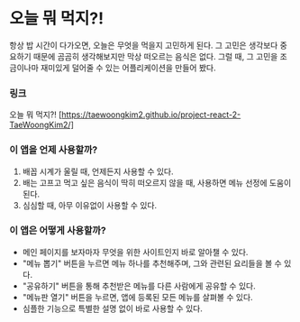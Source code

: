 # 오늘 뭐 먹지?!

항상 밥 시간이 다가오면, 오늘은 무엇을 먹을지 고민하게 된다.
그 고민은 생각보다 중요하기 때문에 곰곰히 생각해보지만 막상 떠오르는 음식은 없다.
그럴 때, 그 고민을 조금이나마 재미있게 덜어줄 수 있는 어플리케이션을 만들어 봤다.

### 링크
오늘 뭐 먹지?! [https://taewoongkim2.github.io/project-react-2-TaeWoongKim2/]



### 이 앱을 언제 사용할까?
1. 배꼽 시계가 울릴 때, 언제든지 사용할 수 있다.
2. 배는 고프고 먹고 싶은 음식이 딱히 떠오르지 않을 때, 사용하면 메뉴 선정에 도움이 된다.
3. 심심할 때, 아무 이유없이 사용할 수 있다.



### 이 앱은 어떻게 사용할까?
* 메인 페이지를 보자마자 무엇을 위한 사이트인지 바로 알아챌 수 있다.
* "메뉴 뽑기" 버튼을 누르면 메뉴 하나를 추천해주며, 그와 관련된 요리들을 볼 수 있다.
* "공유하기" 버튼을 통해 추천받은 메뉴를 다른 사람에게 공유할 수 있다.
* "메뉴판 열기" 버튼을 누르면, 앱에 등록된 모든 메뉴를 살펴볼 수 있다.
* 심플한 기능으로 특별한 설명 없이 바로 사용할 수 있다.


